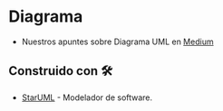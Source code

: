 # Diagrama
- Nuestros apuntes sobre Diagrama UML en [Medium](https://barrosjss.medium.com/poo-diagrama-uml-8f830c89a746)

## Construido con 🛠️

* [StarUML](https://staruml.io) - Modelador de software.
